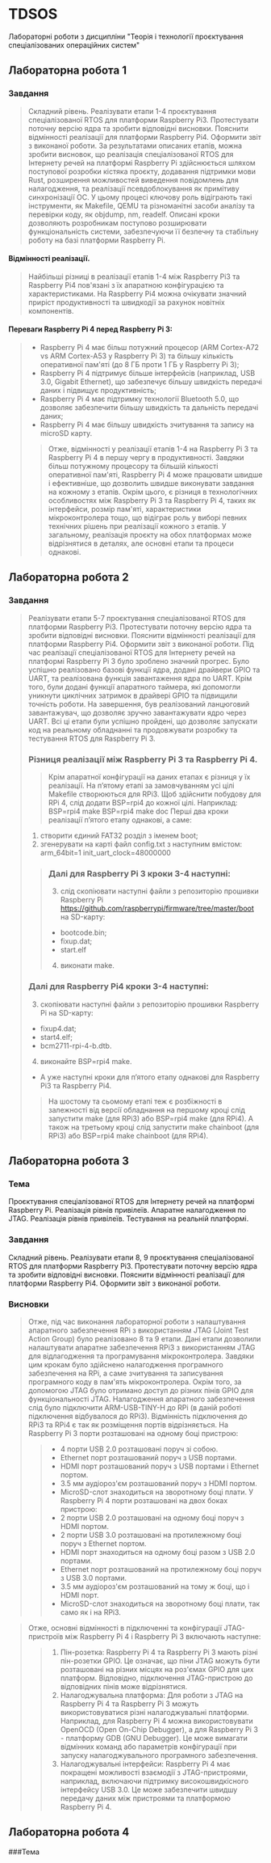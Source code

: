 # TDSOS
Лабораторні роботи з дисципліни "Теорія і технології проєктування спеціалізованих операційних систем"
## Лабораторна робота 1
 ### Завдання
>Складний рівень. Реалізувати етапи 1-4 проєктування спеціалізованої RTOS для платформи Raspberry Pi3. Протестувати поточну версію ядра та зробити відповідні висновки. Пояснити відмінності реалізації для платформи Raspberry Pi4. Оформити звіт з виконаної роботи.
>За результатами описаних етапів, можна зробити висновок, що реалізація спеціалізованої RTOS для Інтернету речей на платформі Raspberry Pi здійснюється шляхом поступової розробки кістяка проєкту, додавання підтримки мови Rust, розширення можливостей виведення повідомлень для налагодження, та реалізації псевдоблокування як примітиву синхронізації ОС. У цьому процесі ключову роль відіграють такі інструменти, як Makefile, QEMU та різноманітні засоби аналізу та перевірки коду, як objdump, nm, readelf. Описані кроки дозволяють розробникам поступово розширювати функціональність системи, забезпечуючи її безпечну та стабільну роботу на базі платформи Raspberry Pi.
 #### Відмінності реалізації.
> Найбільші різниці в реалізації етапів 1-4 між Raspberry Pi3 та Raspberry Pi4 пов'язані з їх апаратною конфігурацією та характеристиками. На Raspberry Pi4 можна очікувати значний приріст продуктивності та швидкодії за рахунок новітніх компонентів.
 #### Переваги Raspberry Pi 4 перед Raspberry Pi 3:
> -	Raspberry Pi 4 має більш потужний процесор (ARM Cortex-A72 vs ARM Cortex-A53 у Raspberry Pi 3) та більшу кількість оперативної пам'яті (до 8 ГБ проти 1 ГБ у Raspberry Pi 3);
> - Raspberry Pi 4 підтримує більше інтерфейсів (наприклад, USB 3.0, Gigabit Ethernet), що забезпечує більшу швидкість передачі даних і підвищує продуктивність;
> - Raspberry Pi 4 має підтримку технології Bluetooth 5.0, що дозволяє забезпечити більшу швидкість та дальність передачі даних;
> -	Raspberry Pi 4 має більшу швидкість зчитування та запису на microSD карту.
>> Отже, відмінності у реалізації етапів 1-4 на Raspberry Pi 3 та Raspberry Pi 4 в першу чергу в продуктивності. Завдяки більш потужному процесору та більшій кількості оперативної пам'яті, Raspberry Pi 4 може працювати швидше і ефективніше, що дозволить швидше виконувати завдання на кожному з етапів.
> Окрім цього, є різниця в технологічних особливостях між Raspberry Pi 3 та Raspberry Pi 4, таких як інтерфейси, розмір пам'яті, характеристики мікроконтролера тощо, що відіграє роль у виборі певних технічних рішень при реалізації кожного з етапів.
> У загальному, реалізація проєкту на обох платформах може відрізнятися в деталях, але основні етапи та процеси однакові.
 ## Лабораторна робота 2
 ### Завдання
> Реалізувати етапи 5-7 проєктування спеціалізованої RTOS для платформи Raspberry Pi3.
Протестувати поточну версію ядра та зробити відповідні висновки. Пояснити відмінності
реалізації для платформи Raspberry Pi4. Оформити звіт з виконаної роботи.
>Під час реалізації спеціалізованої RTOS для Інтернету речей на платформі Raspberry Pi 3 було зроблено значний прогрес. Було успішно реалізовано базові функції ядра, додані драйвери GPIO та UART, та реалізована функція завантаження ядра по UART. Крім того, були додані функції апаратного таймера, які допомогли уникнути циклічних затримок в драйвері GPIO та підвищили точність роботи. На завершення, був реалізований ланцюговий завантажувач, що дозволяє зручно завантажувати ядро через UART. Всі ці етапи були успішно пройдені, що дозволяє запускати код на реальному обладнанні та продовжувати розробку та тестування RTOS для Raspberry Pi 3.
> ### Різниця реалізації між Raspberry Pi 3 та Raspberry Pi 4.
>> Крім апаратної конфігурації на даних етапах є різниця у їх реалізації.
На п’ятому етапі за замовчуванням усі цілі Makefile створюються для RPi3. Щоб здійснити побудову для RPi 4, слід додати BSP=rpi4 до кожної цілі. Наприклад:
BSP=rpi4 make
BSP=rpi4 make doc 
Перші два кроки реалізації п’ятого етапу однакові, а саме:
> 1.	cтворити єдиний FAT32 розділ з іменем boot;
> 2.	згенерувати на карті файл config.txt з наступним вмістом:
> arm_64bit=1 
> init_uart_clock=48000000
>> ### Далі для Raspberry Pi 3 кроки 3-4 наступні:
>> 3.	слід скопіювати наступні файли з репозиторію прошивки Raspberry Pi https://github.com/raspberrypi/firmware/tree/master/boot на SD-карту:
>> -	bootcode.bin;
>> -	fixup.dat;
>> -	start.elf
>> 4.	виконати make.
> ### Далі для Raspberry Pi4 кроки 3-4 наступні:
> 3.	скопіювати наступні файли з репозиторію прошивки Raspberry Pi на SD-карту:
> -	fixup4.dat;
> -	start4.elf;
> -	bcm2711-rpi-4-b.dtb.
> 4.	виконайте BSP=rpi4 make.
> -  А уже наступні кроки для п’ятого етапу однакові для Raspberry Pi3 та Raspberry Pi4.
>> На шостому та сьомому етапі теж є розбіжності в залежності від версії обладнання на першому кроці слід запустити make (для RPi3) або BSP=rpi4 make (для RPi4).  А також на третьому кроці слід запустити make chainboot (для RPi3) або BSP=rpi4 make chainboot (для RPi4).
## Лабораторна робота 3
### Тема
Проєктування спеціалізованої RTOS для Інтернету речей на платформі Raspberry Pi. Реалізація рівнів привілеїв. Апаратне налагодження по JTAG. Реалізація рівнів привілеїв. Тестування на реальній платформі.
### Завдання
Складний рівень. Реалізувати етапи 8, 9 проєктування спеціалізованої RTOS для платформи Raspberry Pi3. Протестувати поточну версію ядра та зробити відповідні висновки. Пояснити відмінності реалізації для платформи Raspberry Pi4. Оформити звіт з виконаної роботи.
### Висновки
>Отже, під час виконання лабораторної роботи з налаштування апаратного забезпечення RPi з використанням JTAG (Joint Test Action Group) було реалізовано 8 та 9 етапи. Дані етапи дозволили налаштувати апаратне забезпечення RPi3 з використанням JTAG для відлагодження та програмування мікроконтролера. Завдяки цим крокам було здійснено налагодження програмного забезпечення на RPi, а саме зчитування та записування програмного коду в пам'ять мікроконтролера. Окрім того, за допомогою JTAG було отримано доступ до різних пінів GPIO для функціональності JTAG.
>Налагодження апаратного забезпечення слід було підключити ARM-USB-TINY-H до RPi (в даній роботі підключення відбувалося до RPi3). Відмінність підключення до RPi3 та RPi4 є так як розміщення портів відрізняється. 
>На Raspberry Pi 3 порти розташовані на одному боці пристрою:
>> -	4 порти USB 2.0 розташовані поруч зі собою.
>> -	Ethernet порт розташований поруч з USB портами.
>> -	HDMI порт розташований поруч з USB портами і Ethernet портом.
>> -	3.5 мм аудіороз'єм розташований поруч з HDMI портом.
>> -	MicroSD-слот знаходиться на зворотному боці плати.
> У Raspberry Pi 4 порти розташовані на двох боках пристрою:
>> -	2 порти USB 2.0 розташовані на одному боці поруч з HDMI портом.
>> -	2 порти USB 3.0 розташовані на протилежному боці поруч з Ethernet портом.
>> -	HDMI порт знаходиться на одному боці разом з USB 2.0 портами.
>> -	Ethernet порт розташований на протилежному боці поруч з USB 3.0 портами.
>> -	3.5 мм аудіороз'єм розташований на тому ж боці, що і HDMI порт.
>> -	MicroSD-слот знаходиться на зворотному боці плати, так само як і на RPi3.

> Отже, основні відмінності в підключенні та конфігурації JTAG-пристроїв між Raspberry Pi 4 і Raspberry Pi 3 включають наступне:
>> 1. Пін-розетка: Raspberry Pi 4 та Raspberry Pi 3 мають різні пін-розетки GPIO. Це означає, що піни JTAG можуть бути розташовані на різних місцях на роз'ємах GPIO для цих платформ. Відповідно, підключення JTAG-пристрою до відповідних пінів може відрізнятися.
>> 2. Налагоджувальна платформа: Для роботи з JTAG на Raspberry Pi 4 та Raspberry Pi 3 можуть використовуватися різні налагоджувальні платформи. Наприклад, для Raspberry Pi 4 можна використовувати OpenOCD (Open On-Chip Debugger), а для Raspberry Pi 3 - платформу GDB (GNU Debugger). Це може вимагати відмінних команд або параметрів конфігурації при запуску налагоджувального програмного забезпечення.
>> 3. Налагоджувальні інтерфейси: Raspberry Pi 4 має покращені можливості взаємодії з JTAG-пристроями, наприклад, включаючи підтримку високошвидкісного інтерфейсу USB 3.0. Це може забезпечити швидшу передачу даних між пристроями та платформою Raspberry Pi 4.


## Лабораторна робота 4
###Тема
